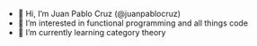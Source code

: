 - 👋 Hi, I’m Juan Pablo Cruz (@juanpablocruz)
- 👀 I’m interested in functional programming and all things code
- 🌱 I’m currently learning category theory

<!---
pcruz-minery/pcruz-minery is a ✨ special ✨ repository because its `README.md` (this file) appears on your GitHub profile.
You can click the Preview link to take a look at your changes.
--->
